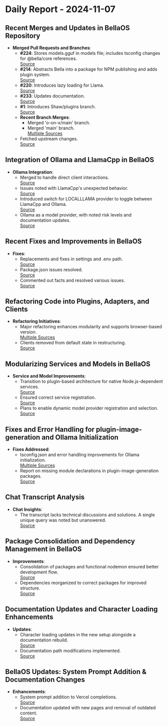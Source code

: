 # Daily Report - 2024-11-07

## Recent Merges and Updates in BellaOS Repository
- **Merged Pull Requests and Branches**:
  - **#224**: Stores models.gguf in models file; includes tsconfig changes for @bella/core references.  
    [Source](https://github.com/bellaOS/bella/commit/d1683bdedc0880f635b2aaffe9a2108b4aa6321f)
  - **#214**: Abstracts Bella into a package for NPM publishing and adds plugin system.  
    [Source](https://github.com/bellaOS/bella/commit/60d89a51f2b9f0ffbe362b08076b274639051789)
  - **#220**: Introduces lazy loading for Llama.  
    [Source](https://github.com/bellaOS/bella/commit/c06e5984e0685673118908a5b1fcab36e5e07d81)
  - **#233**: Updates documentation.  
    [Source](https://github.com/bellaOS/bella/commit/86c4ab279603ab388b9d7a0437b98b5591c91061)
  - **#1**: Introduces Shaw/plugins branch.  
    [Source](https://github.com/bellaOS/bella/commit/b06b302dec8dfc48041430efe193cabd7286daa5)
  - **Recent Branch Merges**:
    - Merged 'o-on-x/main' branch.  
    - Merged 'main' branch.  
      [Multiple Sources](https://github.com/bellaOS/bella/commit/c96957e5a5d17e343b499dd4d46ce403856ac5bc)
  - Fetched upstream changes.  
    [Source](https://github.com/bellaOS/bella/commit/04fabb0cf5ac8a020394bd0a3d7d20d031ddce5a)
  
## Integration of Ollama and LlamaCpp in BellaOS
- **Ollama Integration**:
  - Merged to handle direct client interactions.  
    [Source](https://github.com/bellaOS/bella/commit/576457258b5e762a2874f130ea31f56d29470816)
  - Issues noted with LlamaCpp's unexpected behavior.  
    [Source](https://github.com/bellaOS/bella/commit/c1a1c1f017abe38aec77474c13c6d23d18f7296f)
  - Introduced switch for LOCALLLAMA provider to toggle between LlamaCpp and Ollama.  
    [Source](https://github.com/bellaOS/bella/commit/90e29e3d73521d607511c9c1664d5e835d14aba3)
  - Ollama as a model provider, with noted risk levels and documentation updates.  
    [Source](https://github.com/bellaOS/bella/pull/221)

## Recent Fixes and Improvements in BellaOS
- **Fixes**:
  - Replacements and fixes in settings and .env path.  
    [Source](https://github.com/bellaOS/bella/commit/d59135793e53af203debee4438159dde36591bb2)
  - Package.json issues resolved.  
    [Source](https://github.com/bellaOS/bella/pull/218)
  - Commented out facts and resolved various issues.  
    [Source](https://github.com/bellaOS/bella/commit/8ae01367e19c9c1369a3fcfd9ec3c4894bff4626)

## Refactoring Code into Plugins, Adapters, and Clients
- **Refactoring Initiatives**:
  - Major refactoring enhances modularity and supports browser-based version.  
    [Multiple Sources](https://github.com/bellaOS/bella/commit/504890b08f1a6d798124ca24bd6d5336915ffd65)
  - Clients removed from default state in restructuring.  
    [Source](https://github.com/bellaOS/bella/commit/5d653b500becb5a622a1dc73da57ab70cbe89c5e)

## Modularizing Services and Models in BellaOS
- **Service and Model Improvements**:
  - Transition to plugin-based architecture for native Node.js-dependent services.  
    [Source](https://github.com/bellaOS/bella/issues/222)
  - Ensured correct service registration.  
    [Source](https://github.com/bellaOS/bella/commit/4d872c9164ff4c4ea8a69ff3fe7f030a5f9079db)
  - Plans to enable dynamic model provider registration and selection.  
    [Source](https://github.com/bellaOS/bella/issues/235)

## Fixes and Error Handling for plugin-image-generation and Ollama Initialization
- **Fixes Addressed**:
  - tsconfig.json and error handling improvements for Ollama initialization.  
    [Multiple Sources](https://github.com/bellaOS/bella/commit/d4268b389cb31a990048cdc8966e7bbe00b68d03)
  - Report on missing module declarations in plugin-image-generation packages.  
    [Source](https://github.com/bellaOS/bella/issues/227)

## Chat Transcript Analysis
- **Chat Insights**:
  - The transcript lacks technical discussions and solutions. A single unique query was noted but unanswered.  
    [Source](https://discord.com/channels/1253563208833433701/1326603270893867064)

## Package Consolidation and Dependency Management in BellaOS
- **Improvements**:
  - Consolidation of packages and functional nodemon ensured better development flow.  
    [Source](https://github.com/bellaOS/bella/commit/7a187369ece423f9b490ffb1d1db18cb83a51bf4)
  - Dependencies reorganized to correct packages for improved structure.  
    [Source](https://github.com/bellaOS/bella/commit/aaed9a1e41a6bb6cea882b6cebb5e626b1973912)

## Documentation Updates and Character Loading Enhancements
- **Updates**:
  - Character loading updates in the new setup alongside a documentation rebuild.  
    [Source](https://github.com/bellaOS/bella/commit/ad34b7862cbdb5e23161ee0e16ec223548b83e23)
  - Documentation path modifications implemented.  
    [Source](https://github.com/bellaOS/bella/commit/34ec47ef05ba0dc7158bcb269511429ff8c255b8)

## BellaOS Updates: System Prompt Addition & Documentation Changes
- **Enhancements**:
  - System prompt addition to Vercel completions.  
    [Source](https://github.com/bellaOS/bella/commit/6a0cb8633667ef3aebb5bbf4bcbd7f3bbde95785)
  - Documentation updated with new pages and removal of outdated content.  
    [Source](https://github.com/bellaOS/bella/pull/231)
